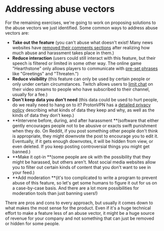 # Addressing abuse vectors

For the remaining exercises, we're going to work on proposing solutions to the abuse vectors we just identified. Some common ways to address abuse vectors are:

* **Take out the feature** \(you can't abuse what doesn't exist! Many news websites have <a href="https://www.wired.com/2015/10/brief-history-of-the-demise-of-the-comments-timeline/
">removed their comments sections</a> after realizing how much abuse and harassment takes place in them.\)
* **Reduce interaction** \(users could still interact with this feature, but their speech is filtered or limited in some other way. The online game "Hearthstone" only allows players to communicate with <a href="https://hearthstone.gamepedia.com/Emote">pre-set phrases</a> like "Greetings" and "Threaten."\)
* **Reduce visibility** \(this feature can only be used by certain people or only under certain circumstances. Twitch allows users to <a href="https://help.twitch.tv/customer/portal/articles/2401004-partner-settings-guide
">limit chat</a> on their video streams to people who have subscribed to their channel, usually for a fee.\)
* **Don't keep data you don't need** \(this data could be used to hurt people, do we really need to hang on to it? ProtonVPN has a <a href="https://protonvpn.com/privacy-policy
">detailed privacy policy</a> describing what kinds of data they keep and why, as well as the kinds of data they don't keep.\)
* **Intervene before, during, and after harassment **\(software that either gently encourages people not to be abusive or exacts swift punishment when they do. On Reddit, if you post something other people don't think is appropriate, they might downvote the post to encourage you to edit it. Eventually, if it gets enough downvotes, it will be hidden from view, or even deleted. If you keep posting controversial things you might get banned.\)
* **Make it opt-in **\(some people are ok with the possibility that they might be harassed, but others aren't. Most social media websites allow you to filter out certain kinds of content that you don't want to see in your feed.\)
* **Add moderation **\(it's too complicated to write a program to prevent abuse of this feature, so let's get some humans to figure it out for us on a case-by-case basis. And there are a lot more possibilities for moderation tools than just banning users!\)

There are pros and cons to every approach, but usually it comes down to what makes the most sense for the product. Even if it's a huge technical effort to make a feature less of an abuse vector, it might be a huge source of revenue for your company and not something that can just be removed or hidden for some people.

